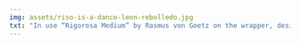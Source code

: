 ```yaml
---
img: assets/riso-is-a-dance-leon-rebolledo.jpg
txt: "In use “Rigorosa Medium” by Rasmus von Goetz on the wrapper, designed by Leon Rebolledo, for the A1 riso-printed posterzine “Riso is a dancer”."
---
```

